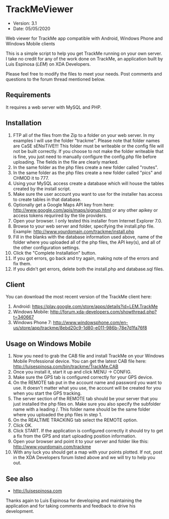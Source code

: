 # TrackMeViewer

* Version: 3.1
* Date: 05/05/2020

Web viewer for TrackMe app compatible with Android, Windows Phone and Windows Mobile clients

This is a simple script to help you get TrackMe running on your own server. I take no credit for any of the work done on TrackMe, 
an application built by Luis Espinosa (_LEM_) on XDA Developers.

Please feel free to modify the files to meet your needs.
Post comments and questions to the forum thread mentioned below.

## Requirements
It requires a web server with MySQL and PHP.

## Installation
1. FTP all of the files from the Zip to a folder on your web server. In my examples I will use the folder "trackme". 
   Please note that folder names are CaSE sENsiTiVE!!! This folder must be writeable or the config file will not be built correctly. 
   If you choose to not make the folder writeable that is fine, you just need to manually configure the config.php file before uploading. 
   The fields in the file are clearly marked.
2. In the same folder as the php files create a new folder called "routes".
3. In the same folder as the php files create a new folder called "pics" and CHMOD it to 777.
4. Using your MySQL access create a database which will house the tables created by the install script.
5. Make sure the user account you want to use for the installer has access to create tables in that database.
6. Optionally get a Google Maps API key from here: http://www.google.com/apis/maps/signup.html or any other apikey or access tokens requrired by the tile providers.
7. Open your browser. I only tested this installer from Internet Explorer 7.0.
8. Browse to your web server and folder, specifying the install.php file. Example: http://www.yourdomain.com/trackme/install.php
9. Fill in the blanks with the database information used above, name of the folder where you uploaded all of the php files, the API key(s), 
   and all of the other configuration settings.
10. Click the "Complete Installation" button.
11. If you got errors, go back and try again, making note of the errors and fix them.
12. If you didn't get errors, delete both the install.php and database.sql files.


## Client
You can download the most recent version of the TrackMe client here:

1. Android: https://play.google.com/store/apps/details?id=LEM.TrackMe
2. Windows Mobile: http://forum.xda-developers.com/showthread.php?t=340667
3. Windows Phone 7: http://www.windowsphone.com/en-us/store/app/trackme/8ebd20c9-1d80-e011-986b-78e7d1fa76f8

## Usage on Windows Mobile
1. Now you need to grab the CAB file and install TrackMe on your Windows Mobile Professional device. 
   You can get the latest CAB file here: http://luisespinosa.com/bin/trackme/TrackMe.CAB
2. Once you install it, start it up and click MENU -> CONFIG.
3. Make sure the GPS tab is configured correctly for your GPS device.
4. On the REMOTE tab put in the account name and password you want to use. It doesn't matter what you use, 
   the account will be created for you when you start the GPS tracking.
5. The server section of the REMOTE tab should be your server that you just installed the php files on. 
   Make sure you also specify the subfolder name with a leading /. This folder name should be the same folder where you uploaded the php files in step 1.
6. On the REALTIME TRACKING tab select the REMOTE option.
7. Click OK.
8. Click START. If the application is configured correctly it should try to get a fix from the GPS and start uploading position information.
9. Open your browser and point it to your server and folder like this: http://www.yourdomain.com/trackme
10. With any luck you should get a map with your points plotted. If not, post in the XDA Developers forum listed above and we will try to help you out.


See also
--------
* http://luisespinosa.com

Thanks again to Luis Espinosa for developing and maintaining the application and for taking comments and feedback to drive his development.
